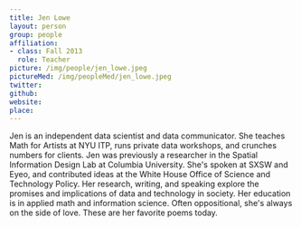 ```yaml
---
title: Jen Lowe
layout: person
group: people
affiliation:
- class: Fall 2013
  role: Teacher
picture: /img/people/jen_lowe.jpeg
pictureMed: /img/peopleMed/jen_lowe.jpeg
twitter:
github:
website:
place:
---
```

Jen is an independent data scientist and data communicator. She teaches Math for Artists at NYU ITP, runs private data workshops, and crunches numbers for clients. Jen was previously a researcher in the Spatial Information Design Lab at Columbia University. She's spoken at SXSW and Eyeo, and contributed ideas at the White House Office of Science and Technology Policy. Her research, writing, and speaking explore the promises and implications of data and technology in society. Her education is in applied math and information science. Often oppositional, she's always on the side of love. These are her favorite poems today.